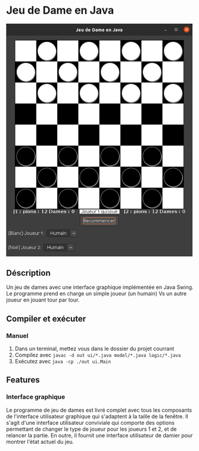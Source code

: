 # Jeu de Dame en Java
<img src="images/checkers.png" alt="Jeu de Dame" width="500">

## Déscription
Un jeu de dames avec une interface graphique implémentée en Java Swing. Le programme prend en charge un simple joueur (un humain) Vs un autre joueur en jouant tour par tour.



## Compiler et exécuter
### Manuel
1. Dans un terminal, mettez vous dans le dossier du projet courrant
2. Compilez avec `javac -d out ui/*.java model/*.java logic/*.java`
3. Exécutez avec `java -cp ./out ui.Main`


## Features
### Interface graphique
Le programme de jeu de dames est livré complet avec tous les composants de l'interface utilisateur graphique qui s'adaptent à la taille de la fenêtre. Il s'agit d'une interface utilisateur conviviale qui comporte des options permettant de changer le type de joueur pour les joueurs 1 et 2, et de relancer la partie. En outre, il fournit une interface utilisateur de damier pour montrer l'état actuel du jeu.

